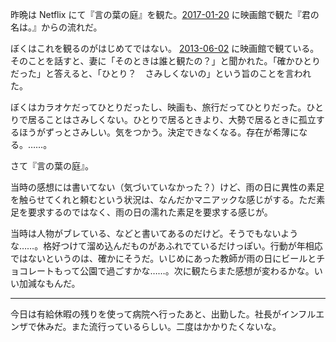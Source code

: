 昨晩は Netflix にて『言の葉の庭』を観た。[2017-01-20][] に映画館で観た『君の名は。』からの流れだ。

ぼくはこれを観るのがはじめてではない。 [2013-06-02][] に映画館で観ている。そのことを話すと、妻に「そのときは誰と観たの？」と聞かれた。「確かひとりだった」と答えると、「ひとり？　さみしくないの」という旨のことを言われた。

ぼくはカラオケだってひとりだったし、映画も、旅行だってひとりだった。ひとりで居ることはさみしくない。ひとりで居るときより、大勢で居るときに孤立するほうがずっとさみしい。気をつかう。決定できなくなる。存在が希薄になる。……。

さて『言の葉の庭』。

当時の感想には書いてない（気づいていなかった？）けど、雨の日に異性の素足を触らせてくれと頼むという状況は、なんだかマニアックな感じがする。ただ素足を要求するのではなく、雨の日の濡れた素足を要求する感じが。

当時は人物がブレている、などと書いてあるのだけど。そうでもないような……。格好つけて溜め込んだものがあふれでているだけっぽい。行動が年相応ではないというのは、確かにそうだ。いじめにあった教師が雨の日にビールとチョコレートもって公園で過ごすかな……。次に観たらまた感想が変わるかな。いい加減なもんだ。

-----

今日は有給休暇の残りを使って病院へ行ったあと、出勤した。社長がインフルエンザで休みだ。また流行っているらしい。二度はかかりたくないな。

[2017-01-20]: https://blog.bouzuya.net/2017/01/20/
[2013-06-02]: https://blog.bouzuya.net/2013/06/02/
